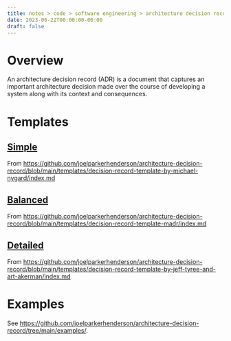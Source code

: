 ```yaml
---
title: notes > code > software engineering > architecture decision records > overview
date: 2023-06-22T00:00:00-06:00
draft: false
---
```


# Overview
An architecture decision record (ADR) is a document that captures an important architecture decision made over the course of developing a system along with its context and consequences.

# Templates
## [Simple](../template-simple/)
From https://github.com/joelparkerhenderson/architecture-decision-record/blob/main/templates/decision-record-template-by-michael-nygard/index.md

## [Balanced](../template-balanced/)
From https://github.com/joelparkerhenderson/architecture-decision-record/blob/main/templates/decision-record-template-madr/index.md

## [Detailed](../template-detailed/)
From https://github.com/joelparkerhenderson/architecture-decision-record/blob/main/templates/decision-record-template-by-jeff-tyree-and-art-akerman/index.md

# Examples
See https://github.com/joelparkerhenderson/architecture-decision-record/tree/main/examples/.